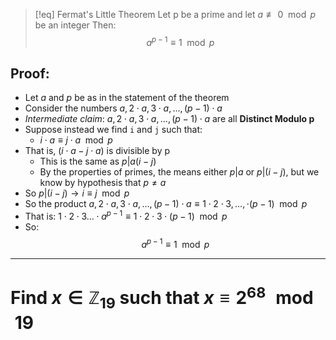 >[!eq] Fermat's Little Theorem
>Let p be a prime and let $a\not\equiv0\mod p$ be an integer
>Then: $$a^{p-1} \equiv 1\mod p$$

## Proof:
- Let $a$ and $p$ be as in the statement of the theorem
- Consider the numbers $a,2\cdot a,3\cdot a,...,(p-1)\cdot a$
- *Intermediate claim*: $a,2\cdot a,3\cdot a,...,(p-1)\cdot a$ are all **Distinct Modulo p**
- Suppose instead we find `i` and `j` such that:
	- $i\cdot a\equiv j\cdot a\mod p$
- That is, $(i\cdot a - j\cdot a)$ is divisible by p
	- This is the same as $p | a(i-j)$
	- By the properties of primes, the means either $p|a$ or $p|(i-j)$, but we know by hypothesis that $p\neq a$
- So $p|(i-j) \rightarrow i\equiv j\mod p$
- So the product  $a,2\cdot a,3\cdot a,...,(p-1)\cdot a \equiv 1\cdot 2\cdot 3,...,\cdot(p-1) \mod p$
- That is: $1\cdot 2\cdot 3 ... \cdot a^{p-1} \equiv 1\cdot2\cdot 3\cdot(p-1)\mod p$
- So:$$a^{p-1}\equiv 1\mod p$$
___
# Find $x \in \mathbb Z_{19}$ such that $x\equiv 2^{68}\mod 19$